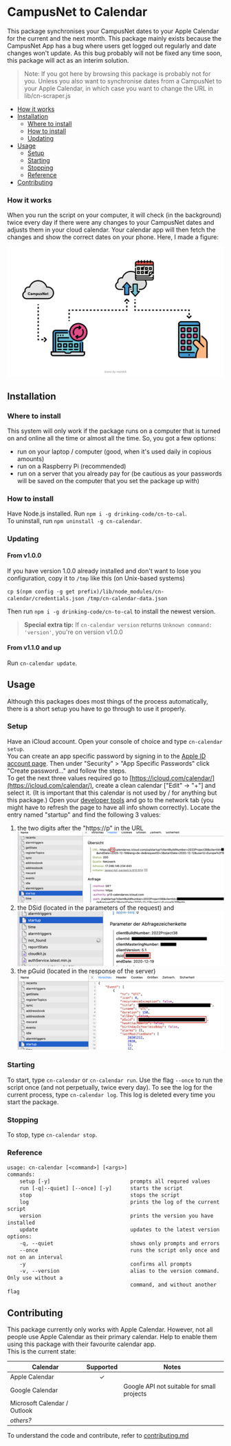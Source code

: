 # CampusNet to Calendar

This package synchronises your CampusNet dates to your Apple Calendar for the current and the next month. This package mainly exists because the CampusNet App has a bug where users get logged out regularly and date changes won't update. As this bug probably will not be fixed any time soon, this package will act as an interim solution.

> Note: If you got here by browsing this package is probably not for you. Unless you also want to synchronise dates from a CampusNet to your Apple Calendar, in which case you want to change the URL in lib/cn-scraper.js

- [How it works](#how-it-works)
- [Installation](#installation)
  - [Where to install](#where-to-install)
  - [How to install](#how-to-install)
  - [Updating](#updating)
- [Usage](#usage)
  - [Setup](#setup)
  - [Starting](#starting)
  - [Stopping](#stopping)
  - [Reference](#reference)
- [Contributing](#contributing)

### How it works
When you run the script on your computer, it will check (in the background) twice every day if there were any changes to your CampusNet dates and adjusts them in your cloud calendar. Your calendar app will then fetch the changes and show the correct dates on your phone. Here, I made a figure:  

![Figure 1](img/figure1.svg)

## Installation
### Where to install
This system will only work if the package runs on a computer that is turned on and online all the time or almost all the time. So, you got a few options:
- run on your laptop / computer (good, when it's used daily in copious amounts)
- run on a Raspberry Pi (recommended)
- run on a server that you already pay for (be cautious as your passwords will be saved on the computer that you set the package up with)

### How to install
Have Node.js installed. Run `npm i -g drinking-code/cn-to-cal`.  
To uninstall, run `npm uninstall -g cn-calendar`.

### Updating
#### From v1.0.0
If you have version 1.0.0 already installed and don't want to lose you configuration, copy it to `/tmp` like this (on Unix-based systems)
```shell
cp $(npm config -g get prefix)/lib/node_modules/cn-calendar/credentials.json /tmp/cn-calendar-data.json
```
Then run `npm i -g drinking-code/cn-to-cal` to install the newest version.

> **Special extra tip:** If `cn-calendar version` returns `Unknown command: 'version'`, you're on version v1.0.0

#### From v1.1.0 and up
Run `cn-calendar update`.

## Usage
Although this packages does most things of the process automatically, there is a short setup you have to go through to use it properly.
### Setup
Have an iCloud account. Open your console of choice and type `cn-calendar setup`.  
You can create an app specific password by signing in to the [Apple ID account page](https://appleid.apple.com/account/manage). Then under "Security" > "App Specific Passwords" click "Create password..." and follow the steps.  
To get the next three values required go to [https://icloud.com/calendar/](https://icloud.com/calendar/), create a clean calendar ["Edit" -> "+"] and select it. (It is important that this calendar is not used by / for anything but this package.) Open your [developer tools](https://www.stramaxon.com/2013/10/developer-tools-in-browser.html) and go to the network tab (you might have to refresh the page to have all info shown correctly). Locate the entry named "startup" and find the following 3 values:  
1. the two digits after the "https://p" in the URL
   ![Screenshot 1](img/screenshot1.jpg)
2. the DSid (located in the parameters of the request) and
   ![Screenshot 2](img/screenshot2.jpg)
3. the pGuid (located in the response of the server)
   ![Screenshot 3](img/screenshot3.jpg)
### Starting
To start, type `cn-calendar` or `cn-calendar run`.
Use the flag `--once` to run the script once (and not perpetually, twice every day). To see the log for the current process, type `cn-calendar log`. This log is deleted every time you start the package.
### Stopping
To stop, type `cn-calendar stop`.
### Reference
```
usage: cn-calendar [<command>] [<args>]
commands:
    setup [-y]                          prompts all requred values
    run [-q|--quiet] [--once] [-y]      starts the script
    stop                                stops the script
    log                                 prints the log of the current script
    version                             prints the version you have installed
    update                              updates to the latest version
options:
    -q, --quiet                         shows only prompts and errors
    --once                              runs the script only once and not on an interval
    -y                                  confirms all prompts
    -v, --version                       alias to the version command. Only use without a
                                        command, and without another flag
```

## Contributing
This package currently only works with Apple Calendar. However, not all people use Apple Calendar as their primary calendar. Help to enable them using this package with their favourite calendar app.  
This is the current state:

| Calendar | Supported | Notes |
|---|:---:|---|
| Apple Calendar | ✓ |  |
| Google Calendar |  | Google API not suitable for small projects |
| Microsoft Calendar / Outlook |  |  |
| _others?_ |  |  |

To understand the code and contribute, refer to [contributing.md](contributing.md)
